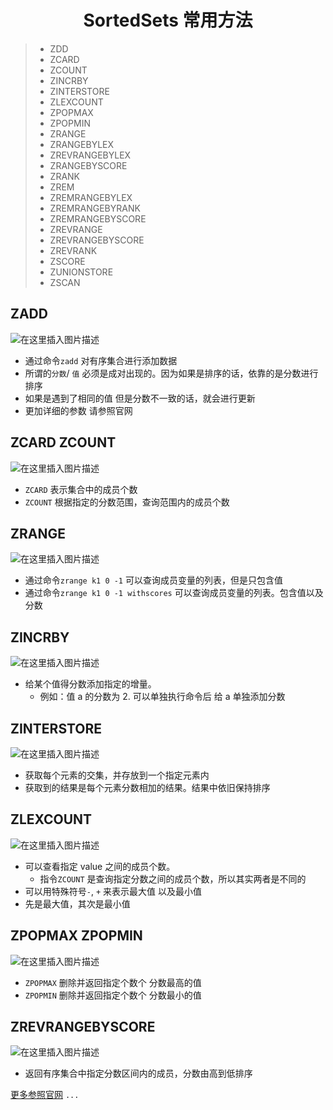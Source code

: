 <h1 align = "center">SortedSets 常用方法</h1>

> - ZDD
> - ZCARD
> - ZCOUNT
> - ZINCRBY
> - ZINTERSTORE
> - ZLEXCOUNT
> - ZPOPMAX
> - ZPOPMIN
> - ZRANGE
> - ZRANGEBYLEX
> - ZREVRANGEBYLEX
> - ZRANGEBYSCORE
> - ZRANK
> - ZREM
> - ZREMRANGEBYLEX
> - ZREMRANGEBYRANK
> - ZREMRANGEBYSCORE
> - ZREVRANGE
> - ZREVRANGEBYSCORE
> - ZREVRANK
> - ZSCORE
> - ZUNIONSTORE
> - ZSCAN

## ZADD

![在这里插入图片描述](https://img-blog.csdnimg.cn/cffdd0bda55040d3bb6b0ea16c9548a2.png)

- 通过命令`zadd` 对有序集合进行添加数据
- 所谓的`分数`/ `值` 必须是成对出现的。因为如果是排序的话，依靠的是分数进行排序
- 如果是遇到了相同的值 但是分数不一致的话，就会进行更新
- 更加详细的参数 请参照官网

## ZCARD ZCOUNT

![在这里插入图片描述](https://img-blog.csdnimg.cn/743de93c449d4db6953a920667b8bb8c.png)

- `ZCARD` 表示集合中的成员个数
- `ZCOUNT` 根据指定的分数范围，查询范围内的成员个数

## ZRANGE

![在这里插入图片描述](https://img-blog.csdnimg.cn/13f9330339e44a91bff7a3aa008dff85.png)

- 通过命令`zrange k1 0 -1` 可以查询成员变量的列表，但是只包含值
- 通过命令`zrange k1 0 -1 withscores` 可以查询成员变量的列表。包含值以及分数

## ZINCRBY

![在这里插入图片描述](https://img-blog.csdnimg.cn/4644660c1ab4441b8d1cde7caadcd62e.png)

- 给某个值得分数添加指定的增量。
  - 例如：值 a 的分数为 2. 可以单独执行命令后 给 a 单独添加分数

## ZINTERSTORE

![在这里插入图片描述](https://img-blog.csdnimg.cn/78f8223a5fd749fc97543125ab4c9ec4.png)

- 获取每个元素的交集，并存放到一个指定元素内
- 获取到的结果是每个元素分数相加的结果。结果中依旧保持排序

## ZLEXCOUNT

![在这里插入图片描述](https://img-blog.csdnimg.cn/db257a624ed84faab358ca8774891c52.png)

- 可以查看指定 value 之间的成员个数。
  - 指令`ZCOUNT` 是查询指定分数之间的成员个数，所以其实两者是不同的
- 可以用特殊符号`-`, `+` 来表示最大值 以及最小值
- 先是最大值，其次是最小值

## ZPOPMAX ZPOPMIN

![在这里插入图片描述](https://img-blog.csdnimg.cn/c849cdeb93b3440dafacbbe3b7e52741.png)

- `ZPOPMAX` 删除并返回指定个数个 分数最高的值
- `ZPOPMIN` 删除并返回指定个数个 分数最小的值

## ZREVRANGEBYSCORE

![在这里插入图片描述](https://img-blog.csdnimg.cn/898b6dad30c1472f9bec6d9426af2e41.png)

- 返回有序集合中指定分数区间内的成员，分数由高到低排序

[更多参照官网](http://redis.cn/commands.html#sorted_set) `...`
